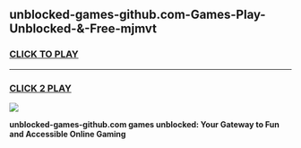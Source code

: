 
## unblocked-games-github.com-Games-Play-Unblocked-&-Free-mjmvt
<h3>
<a href="https://premium76.site?title=unblocked-games-github.com&ref=24A">CLICK TO PLAY</a></h3>
<hr>

<h3>
<a href="https://premium76.site?title=unblocked-games-github.com&ref=24A">CLICK 2 PLAY</a>
  
</h3>

<a href="https://premium76.site?title=unblocked-games-github.com&ref=24A"><img src="https://clearcache.store/games.png"></a>


**unblocked-games-github.com games unblocked: Your Gateway to Fun and Accessible Online Gaming**
